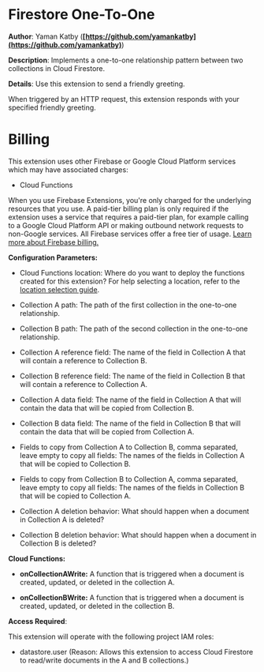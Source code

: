 # Firestore One-To-One

**Author**: Yaman Katby (**[https://github.com/yamankatby](https://github.com/yamankatby)**)

**Description**: Implements a one-to-one relationship pattern between two collections in Cloud Firestore.



**Details**: Use this extension to send a friendly greeting.

When triggered by an HTTP request, this extension responds with your specified friendly greeting.

# Billing

This extension uses other Firebase or Google Cloud Platform services which may have associated charges:

- Cloud Functions

When you use Firebase Extensions, you're only charged for the underlying resources that you use. A paid-tier billing plan is only required if the extension uses a service that requires a paid-tier plan, for example calling to a Google Cloud Platform API or making outbound network requests to non-Google services. All Firebase services offer a free tier of usage. [Learn more about Firebase billing.](https://firebase.google.com/pricing)




**Configuration Parameters:**

* Cloud Functions location: Where do you want to deploy the functions created for this extension? For help selecting a location, refer to the [location selection guide](https://firebase.google.com/docs/functions/locations).

* Collection A path: The path of the first collection in the one-to-one relationship.

* Collection B path: The path of the second collection in the one-to-one relationship.

* Collection A reference field: The name of the field in Collection A that will contain a reference to Collection B.

* Collection B reference field: The name of the field in Collection B that will contain a reference to Collection A.

* Collection A data field: The name of the field in Collection A that will contain the data that will be copied from Collection B.

* Collection B data field: The name of the field in Collection B that will contain the data that will be copied from Collection A.

* Fields to copy from Collection A to Collection B, comma separated, leave empty to copy all fields: The names of the fields in Collection A that will be copied to Collection B.

* Fields to copy from Collection B to Collection A, comma separated, leave empty to copy all fields: The names of the fields in Collection B that will be copied to Collection A.

* Collection A deletion behavior: What should happen when a document in Collection A is deleted?

* Collection B deletion behavior: What should happen when a document in Collection B is deleted?



**Cloud Functions:**

* **onCollectionAWrite:** A function that is triggered when a document is created, updated, or deleted in the collection A.


* **onCollectionBWrite:** A function that is triggered when a document is created, updated, or deleted in the collection B.



**Access Required**:



This extension will operate with the following project IAM roles:

* datastore.user (Reason: Allows this extension to access Cloud Firestore to read/write documents in the A and B collections.)
